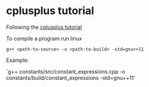 # cplusplus tutorial

Following the [cplusplus tutorial](http://www.cplusplus.com/doc/tutorial/ "C++ Language Tutorial")

To compile a program run linux

`g++ <path-to-source> -o <path-to-build> -std=gnu++11`

Example:

`g++ constants/src/constant_expressions.cpp -o constants/build/constant_expressions -std=gnu++11'